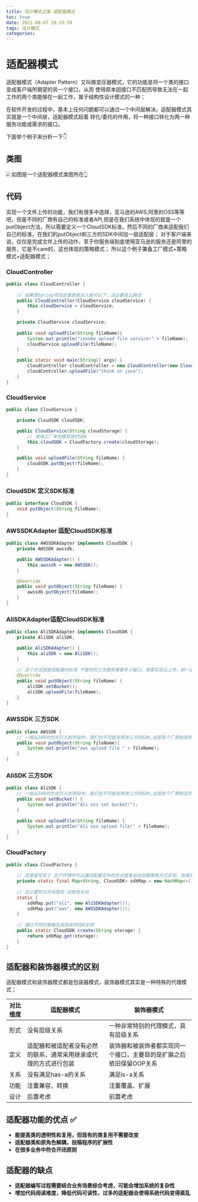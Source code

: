 ```yaml
---
title: 设计模式之美-适配器模式
toc: true
date: 2021-08-07 20:23:59
tags: 设计模式
categories:
---
```


# 适配器模式
适配器模式（Adapter Pattern）又叫做变压器模式，它的功能是将一个类的接口变成客户端所期望的另一个接口，从而
使得原本因接口不匹配而导致无法在一起工作的两个类能够在一起工作，属于结构性设计模式的一种；

在软件开发的过程中，基本上任何问题都可以通过一个中间层解决。适配器模式其实就是一个中间层，适配器模式起着
转化/委托的作用，将一种接口转化为两一种服务功能或需求的接口。

下面举个例子来分析一下👇  

## 类图

<img src="https://xcu-oss.oss-cn-beijing.aliyuncs.com/image/gao/up-785fc6504778eee5c2c820597c0d6e36fbd.png" style="zoom:67%;" /> 
如图是一个适配器模式类图所在👆  

## 代码
实现一个文件上传的功能，我们有很多中选择，亚马逊的AWS,阿里的OSS等等吧，但是不同的厂商有自己的标准或者API,但是在我们系统中体现的就是一个putObject方法，所以需要定义一个CloudSDK标准，然后不同的厂商来适配我们自己的标准，在我们的putObject和三方的SDK中间加一层适配层；
对于客户端来说，仅仅是完成文件上传的动作，至于你服务端到底使用亚马逊的服务还是阿里的服务，它是不care的，这也体现的策略模式；  所以这个例子兼备工厂模式+策略模式+适配器模式；  

###  CloudController 
```java
public class CloudController {
    
    // 如果是Spring项目这里直接注入就可以了，没必要这么麻烦
    public CloudController(CloudService cloudService) {
        this.cloudService = cloudService;
    }

    private CloudService cloudService;
    
    public void uploadFile(String fileName){
        System.out.println("invoke upload file service!" + fileName);
        cloudService.uploadFile(fileName);
    }

    public static void main(String[] args) {
        CloudController cloudController = new CloudController(new CloudService("ali"));
        cloudController.uploadFile("think in java");
    }
}
```

###  CloudService  
```java
public class CloudService {

    private CloudSDK cloudSDK;

    public CloudService(String cloudStorage) {
        // 使用工厂来创建具体的SDK
        this.cloudSDK = CloudFactory.create(cloudStorage);
    }

    public void uploadFile(String fileName) {
        cloudSDK.putObject(fileName);
    }
}

```

### CloudSDK 定义SDK标准
```java
public interface CloudSDK {
    void putObject(String fileName);
}
```

### AWSSDKAdapter 适配CloudSDK标准
```java
public class AWSSDKAdapter implements CloudSDK {
    private AWSSDK awssdk;

    public AWSSDKAdapter() {
        this.awssdk = new AWSSDK();
    }

    @Override
    public void putObject(String fileName) {
        awssdk.putObject(fileName);
    }
}
```
### AliSDKAdapter适配CloudSDK标准
```java
public class AliSDKAdapter implements CloudSDK {
    private AliSDK aliSDK;

    public AliSDKAdapter() {
        this.aliSDK = new AliSDK();
    }
    
    // 这个方法就是适配器的标准 不管你的三方服务需要多少接口，是要实现云上传，统一通过putObject这个接口实现就可以
    @Override
    public void putObject(String fileName) {
        aliSDK.setBucket();
        aliSDK.uploadFile(fileName);
    }
}
```
### AWSSDK 三方SDK 
```java
public class AWSSDK {
    // 一般以JAR的方式引入到项目中，我们也不可能去修改三方的SDK,这是各个厂商制定的自己的标准
    public void putObject(String fileName){
        System.out.println("aws upload file " + fileName);
    }
}
```


### AliSDK 三方SDK
```java
public class AliSDK {
    // 一般以JAR的方式引入到项目中，我们也不可能去修改三方的SDK,这是各个厂商制定的自己的标准
    public void setBucket() {
        System.out.println("Ali oss set bucket!");
    }

    public void uploadFile(String fileName) {
        System.out.println("Ali oss upload file!" + fileName);
    }
}
```

### CloudFactory
```java
public class CloudFactory {
    
    // 这里是写死了 生产环境中可以通过配置文件的方式或者启动加载等等方式实现，有很多
    private static final Map<String, CloudSDK> sdkMap = new HashMap<>();
    
    // 总之要符合开闭原则 对修改关闭
    static {
        sdkMap.put("ali", new AliSDKAdapter());
        sdkMap.put("aws", new AWSSDKAdapter());
    }
    
    // 通过不同的策略生成具体的SDK实例
    public static CloudSDK create(String storage) {
        return sdkMap.get(storage);
    }
}
```

## 适配器和装饰器模式的区别

适配器模式和装饰器模式都是包装器模式，装饰器模式其实是一种特殊的代理模式；

| 对比维度 | 适配器模式                                                   | 装饰器模式                                                   |
| -------- | ------------------------------------------------------------ | ------------------------------------------------------------ |
| 形式     | 没有层级关系                                                 | 一种非常特别的代理模式，具有层级关系                         |
| 定义     | 适配器和被适配者没有必然的联系，通常采用继承或代理的方式进行包装 | 装饰器和被装饰者都实现同一个接口，主要目的是扩展之后依旧保留OOP关系 |
| 关系     | 没有满足has-a的关系                                          | 满足is-a关系                                                 |
| 功能     | 注重兼容、转换                                               | 注重覆盖、扩展                                               |
| 设计     | 后置考虑                                                     | 前置考虑                                                     |


## 适配器功能的优点 ✅
- **能提高类的透明性和复用，但现有的类复用不需要改变**  
- **适配器类和原角色解耦，投稿程序的扩展性**
- **在很多业务中符合开闭原则**  


## 适配器的缺点
- **适配器编写过程需要结合业务场景综合考虑，可能会增加系统的复杂性**
- **增加代码阅读难度，降低代码可读性，过多的适配器会使得系统代码变得紊乱**

